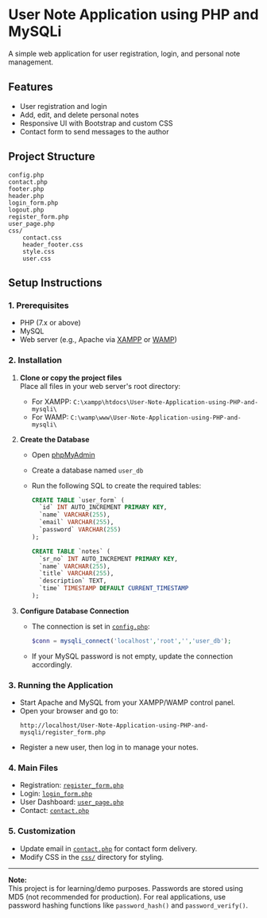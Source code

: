 # User Note Application using PHP and MySQLi

A simple web application for user registration, login, and personal note management.

## Features

- User registration and login
- Add, edit, and delete personal notes
- Responsive UI with Bootstrap and custom CSS
- Contact form to send messages to the author

## Project Structure

```
config.php
contact.php
footer.php
header.php
login_form.php
logout.php
register_form.php
user_page.php
css/
    contact.css
    header_footer.css
    style.css
    user.css
```

## Setup Instructions

### 1. Prerequisites

- PHP (7.x or above)
- MySQL
- Web server (e.g., Apache via [XAMPP](https://www.apachefriends.org/index.html) or [WAMP](https://www.wampserver.com/))

### 2. Installation

1. **Clone or copy the project files**  
   Place all files in your web server's root directory:
   - For XAMPP: `C:\xampp\htdocs\User-Note-Application-using-PHP-and-mysqli\`
   - For WAMP: `C:\wamp\www\User-Note-Application-using-PHP-and-mysqli\`

2. **Create the Database**

   - Open [phpMyAdmin](http://localhost/phpmyadmin/)
   - Create a database named `user_db`
   - Run the following SQL to create the required tables:

     ```sql
     CREATE TABLE `user_form` (
       `id` INT AUTO_INCREMENT PRIMARY KEY,
       `name` VARCHAR(255),
       `email` VARCHAR(255),
       `password` VARCHAR(255)
     );

     CREATE TABLE `notes` (
       `sr_no` INT AUTO_INCREMENT PRIMARY KEY,
       `name` VARCHAR(255),
       `title` VARCHAR(255),
       `description` TEXT,
       `time` TIMESTAMP DEFAULT CURRENT_TIMESTAMP
     );
     ```

3. **Configure Database Connection**

   - The connection is set in [`config.php`](config.php):

     ```php
     $conn = mysqli_connect('localhost','root','','user_db');
     ```

   - If your MySQL password is not empty, update the connection accordingly.

### 3. Running the Application

- Start Apache and MySQL from your XAMPP/WAMP control panel.
- Open your browser and go to:  
  ```
  http://localhost/User-Note-Application-using-PHP-and-mysqli/register_form.php
  ```
- Register a new user, then log in to manage your notes.

### 4. Main Files

- Registration: [`register_form.php`](register_form.php)
- Login: [`login_form.php`](login_form.php)
- User Dashboard: [`user_page.php`](user_page.php)
- Contact: [`contact.php`](contact.php)

### 5. Customization

- Update email in [`contact.php`](contact.php) for contact form delivery.
- Modify CSS in the [`css/`](css/) directory for styling.

---

**Note:**  
This project is for learning/demo purposes. Passwords are stored using MD5 (not recommended for production). For real applications, use password hashing functions like `password_hash()` and `password_verify()`.
